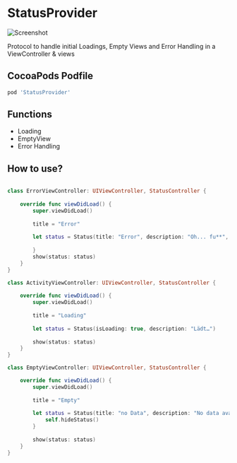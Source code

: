 # StatusProvider

![Screenshot](https://github.com/mariohahn/StatusProvider/blob/master/Github%20Screenshots/StatusProvider.png?raw=true)

Protocol to handle initial Loadings, Empty Views and Error Handling in a ViewController &amp; views

## CocoaPods Podfile

```ruby
pod 'StatusProvider'
```

## Functions 

* Loading
* EmptyView 
* Error Handling 

## How to use? 
```swift

class ErrorViewController: UIViewController, StatusController {
    
    override func viewDidLoad() {
        super.viewDidLoad()
        
        title = "Error"
        
        let status = Status(title: "Error", description: "Oh... fu**", actionTitle: "Retry 🚀") {
            
        }
        show(status: status)        
    }
}

class ActivityViewController: UIViewController, StatusController {
    
    override func viewDidLoad() {
        super.viewDidLoad()
        
        title = "Loading"
        
        let status = Status(isLoading: true, description: "Lädt…")
        
        show(status: status)
    }
}

class EmptyViewController: UIViewController, StatusController {

    override func viewDidLoad() {
        super.viewDidLoad()
        
        title = "Empty"
        
        let status = Status(title: "no Data", description: "No data available.💣", actionTitle: "Create ⭐️", image: UIImage(named: "placeholder_instagram")) {
            self.hideStatus()
        }    
        
        show(status: status)        
    }
}

```
